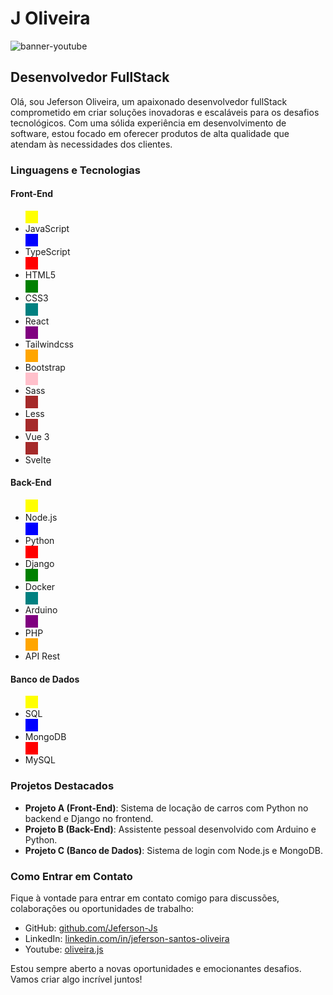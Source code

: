 # J Oliveira
![banner-youtube](https://github.com/Jeferson-Js/Jeferson-Js/assets/82729145/627a7354-c0b4-406f-b16d-7cae732ba76d)

## Desenvolvedor FullStack

Olá, sou Jeferson Oliveira, um apaixonado desenvolvedor fullStack comprometido em criar soluções inovadoras e escaláveis para os desafios tecnológicos. Com uma sólida experiência em desenvolvimento de software, estou focado em oferecer produtos de alta qualidade que atendam às necessidades dos clientes.

### Linguagens e Tecnologias

#### Front-End
- <div style="width: 20px; height: 20px; background-color: yellow;"></div> JavaScript
- <div style="width: 20px; height: 20px; background-color: blue;"></div> TypeScript
- <div style="width: 20px; height: 20px; background-color: red;"></div> HTML5
- <div style="width: 20px; height: 20px; background-color: green;"></div> CSS3
- <div style="width: 20px; height: 20px; background-color: teal;"></div> React
- <div style="width: 20px; height: 20px; background-color: purple;"></div> Tailwindcss
- <div style="width: 20px; height: 20px; background-color: orange;"></div> Bootstrap
- <div style="width: 20px; height: 20px; background-color: pink;"></div> Sass
- <div style="width: 20px; height: 20px; background-color: brown;"></div> Less
- <div style="width: 20px; height: 20px; background-color: brown;"></div> Vue 3
- <div style="width: 20px; height: 20px; background-color: brown;"></div> Svelte

#### Back-End
- <div style="width: 20px; height: 20px; background-color: yellow;"></div> Node.js
- <div style="width: 20px; height: 20px; background-color: blue;"></div> Python
- <div style="width: 20px; height: 20px; background-color: red;"></div> Django
- <div style="width: 20px; height: 20px; background-color: green;"></div> Docker
- <div style="width: 20px; height: 20px; background-color: teal;"></div> Arduino
- <div style="width: 20px; height: 20px; background-color: purple;"></div> PHP
- <div style="width: 20px; height: 20px; background-color: orange;"></div> API Rest

#### Banco de Dados
- <div style="width: 20px; height: 20px; background-color: yellow;"></div> SQL
- <div style="width: 20px; height: 20px; background-color: blue;"></div> MongoDB
- <div style="width: 20px; height: 20px; background-color: red;"></div> MySQL


### Projetos Destacados

- **Projeto A (Front-End)**: Sistema de locação de carros com Python no backend e Django no frontend.
- **Projeto B (Back-End)**: Assistente pessoal desenvolvido com Arduino e Python.
- **Projeto C (Banco de Dados)**: Sistema de login com Node.js e MongoDB.

### Como Entrar em Contato

Fique à vontade para entrar em contato comigo para discussões, colaborações ou oportunidades de trabalho:

- GitHub: [github.com/Jeferson-Js](https://github.com/Jeferson-Js)
- LinkedIn: [linkedin.com/in/jeferson-santos-oliveira](https://www.linkedin.com/in/jeferson-santos-oliveira)
- Youtube: [oliveira.js](https://bit.ly/3IUshUT)

Estou sempre aberto a novas oportunidades e emocionantes desafios. Vamos criar algo incrível juntos!

